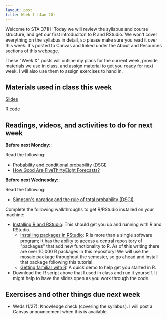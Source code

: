 ```yaml
---
layout: post
title: Week 1 (Jan 20)
---
```


Welcome to STA 371H! Today we will review the syllabus and course structure, and get our first introduciton to R and RStudio. We won't cover everything on the syllabus in detail, so please make sure you read it over this week. It's posted to Canvas and linked under the About and Resources sections of this webpage.

These "Week X" posts will outline my plans for the current week, provide materials we use in class, and assign material to get you ready for next week. I will also use them to assign exercises to hand in.

## Materials used in class this week  

[Slides](../files/week1.pdf)

[R code](../files/week1.R)

## Readings, videos, and activities to do for next week

**Before next Monday:**: 

Read the following:
  - [Probability and conditional probability (DSGI)](../files/02_probability.pdf)
  - [How Good Are FiveThirtyEight Forecasts?](https://projects.fivethirtyeight.com/checking-our-work/)
  
**Before next Wednesday:**:

Read the following:
  - [Simpson's paradox and the rule of total probability (DSGI)](../files/04_total_probability.pdf)

Complete the following walkthroughs to get R/RStudio installed on your machine:
  - [Installing R and RStudio](https://github.com/jaredsmurray/learnR/blob/master/basics/installing_R.md): This should get you up and running with R and RStudio.
	- [Installing packages in RStudio](https://github.com/jaredsmurray/learnR/blob/master/basics/installing_library.md): R is more than a single software program; it has the ability to access a central repository of "packages" that add new functionality to R. As of this writing there are over 10,000 R packages in this repository! We will use the mosaic package throughout the semester, so go ahead and install that package following this tutorial.
	- [Getting familiar with R](https://github.com/jaredsmurray/learnR/blob/master/heights/heights.md): A quick demo to help get you started in R.
  - Download the R script above that I used in class and run it yourself. It might help to have the slides open as you work through the code.
  
## Exercises and other things due *next* week

  - Weds (1/27): Knowledge check (covering the syllabus). I will post a Canvas announcement when this is available. 

